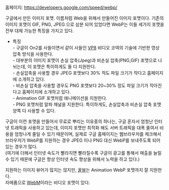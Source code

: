 홈페이지: <https://developers.google.com/speed/webp/>

구글에서 만든 이미지 포맷. 이름처럼 Web을 위해서 만들어진 이미지 포맷이다. 기존의 이미지 포맷이 GIF, PNG, JPEG 으로 삼분
되어 있었다면 WebP는 이들 세가지 포맷을 전부 대체 가능한 특징을 가지고 있다.

  * 특징  
\- 구글이 On2를 사들이면서 같이 사들인 [VP8](VP8.md) 비디오 코덱의 기술에 기반한 영상 압축 방식을 사용한다.  
\- 대부분의 이미지 포맷이 손실 압축(Jpeg)과 비손실 압축(PNG,GIF) 포맷으로 나뉘는데, 이 포맷은 특이하게도 둘 다 지원한다.  
\- 손실압축을 사용할 경우 JPEG 포맷보다 30% 적도 파일 크기가 작다고 홈페이지에 소개하고 있다.  
\- 비손실 압축을 사용할 경우도 PNG 포맷보다 20~30% 정도 파일 크기가 작아진다고 홈페이지에 소개하고 있다.  
\- Animation GIF 포맷처럼 애니메이션을 지원한다.  
\- PNG 포맷처럼 알파 채널을 지원한다. 특이하게도, 손실압축과 비손실 압축 포맷 양쪽 다 사용할 수 있다.  

구글이 이런 포맷을 만들어서 무료로 뿌리는 이유중의 하나는, 구글 혼자서 엄청난 인터넷 트래픽을 사용하고 있는데, 이미지 포맷만 최적화 해도
서버 트래픽을 대폭 줄여서 비용을 엄청나게 줄일 수 있기 때문이며, 실제로 구글 홈페이지는 웹브라우저를 체크해서 브라우저가 WebP를
지원하는 경우 JPEG 이나 PNG 대신 WebP를 보내주도록 되어 있는 경우가 많다.  
(여기에 더해서 인터넷 속도가 빨라지면 빨라질수록 구글이 광고를 통해서 매출을 늘릴 수 있기 때문에 구글은 항상 인터넷 속도 향상을 위해서
노력을 하고 있다.)

지원하는 이미지 뷰어가 많지는 않지만, [꿀뷰](%EA%BF%80%EB%B7%B0.md)는 Animation WebP 포맷까지 잘
지원한다.  
자매품으로 [WebM](WebM.md)이라는 비디오 포맷이 있다.

